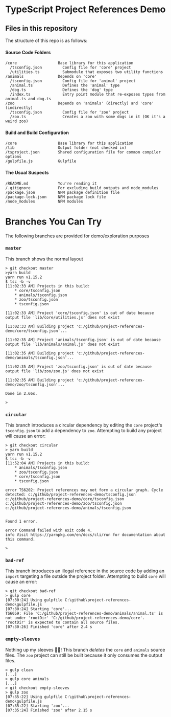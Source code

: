 # TypeScript Project References Demo

## Files in this repository

The structure of this repo is as follows:

#### Source Code Folders
```
/core                  Base library for this application
  /tsconfig.json         Config file for 'core' project
  /utilities.ts          Submodule that exposes two utility functions
/animals               Depends on 'core'
  /tsconfig.json         Config file for 'animal' project
  /animal.ts             Defines the 'animal' type
  /dog.ts                Defines the 'dog' type
  /index.ts              Entry point module that re-exposes types from animal.ts and dog.ts
/zoo                   Depends on 'animals' (directly) and 'core' (indirectly)
  /tsconfig.json         Config file for 'zoo' project
  /zoo.ts                Creates a zoo with some dogs in it (OK it's a weird zoo)
```

#### Build and Build Configuration
```
/core                  Base library for this application
/lib                   Output folder (not checked in)
/tsproject.json        Shared configuration file for common compiler options
/gulpfile.js           Gulpfile
```

#### The Usual Suspects
```
/README.md             You're reading it
/.gitignore            For excluding build outputs and node_modules
/package.json          NPM package definition file
/package-lock.json     NPM package lock file
/node_modules          NPM modules
```

# Branches You Can Try

The following branches are provided for demo/exploration purposes

### `master`
This branch shows the normal layout

```
> git checkout master
>yarn build
yarn run v1.15.2
$ tsc -b -v
[11:02:33 AM] Projects in this build:
    * core/tsconfig.json
    * animals/tsconfig.json
    * zoo/tsconfig.json
    * tsconfig.json

[11:02:33 AM] Project 'core/tsconfig.json' is out of date because output file 'lib/core/utilities.js' does not exist

[11:02:33 AM] Building project 'c:/github/project-references-demo/core/tsconfig.json'...

[11:02:35 AM] Project 'animals/tsconfig.json' is out of date because output file 'lib/animals/animal.js' does not exist

[11:02:35 AM] Building project 'c:/github/project-references-demo/animals/tsconfig.json'...

[11:02:35 AM] Project 'zoo/tsconfig.json' is out of date because output file 'lib/zoo/zoo.js' does not exist

[11:02:35 AM] Building project 'c:/github/project-references-demo/zoo/tsconfig.json'...

Done in 2.66s.

>
```

### `circular`
This branch introduces a circular dependency by editing the `core` project's `tsconfig.json` to add a dependency to `zoo`.
Attempting to build any project will cause an error:
```
> git checkout circular
> yarn build
yarn run v1.15.2
$ tsc -b -v
[11:52:04 AM] Projects in this build:
    * animals/tsconfig.json
    * zoo/tsconfig.json
    * core/tsconfig.json
    * tsconfig.json

error TS6202: Project references may not form a circular graph. Cycle detected: c:/github/project-references-demo/tsconfig.json
c:/github/project-references-demo/core/tsconfig.json
c:/github/project-references-demo/zoo/tsconfig.json
c:/github/project-references-demo/animals/tsconfig.json


Found 1 error.

error Command failed with exit code 4.
info Visit https://yarnpkg.com/en/docs/cli/run for documentation about this command.

>

```
### `bad-ref`
This branch introduces an illegal reference in the source code by adding an `import` targeting a file outside the project folder. Attempting to build `core` will cause an error:
```
> git checkout bad-ref
> gulp core
[07:30:24] Using gulpfile C:\github\project-references-demo\gulpfile.js
[07:30:24] Starting 'core'...
TS6059: File 'C:/github/project-references-demo/animals/animal.ts' is not under 'rootDir' 'C:/github/project-references-demo/core'. 'rootDir' is expected to contain all source files.
[07:30:26] Finished 'core' after 2.4 s
```

### `empty-sleeves`
Nothing up my sleeves 🐇🎩!
This branch *deletes* the `core` and `animals` source files.
The `zoo` project can still be built because it only consumes the output files.
```
> gulp clean
[...]
> gulp core animals
[...]
> git checkout empty-sleeves
> gulp zoo
[07:35:22] Using gulpfile C:\github\project-references-demo\gulpfile.js
[07:35:22] Starting 'zoo'...
[07:35:24] Finished 'zoo' after 2.15 s
```
